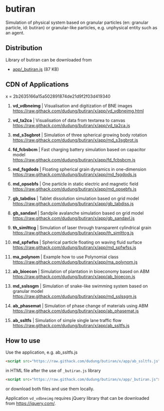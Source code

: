 # butiran
Simulation of physical system based on granular particles (en: granular particle, id: butiran) or granular-like particles, e.g. unphysical entity such as an agent.


## Distribution

Library of butiran can be downloaded from

* [app/_butiran.js](https://github.com/dudung/butiran/blob/master/app/_butiran.js) (87 KB)


## CDN of Applications

x = 2b2635166a15a502891874de21d9f2f03d419340

1. **vd_vdbneimg** | Visualisation and digitization of BNE images \
https://raw.githack.com/dudung/butiran/x/app/vd_vdbneimg.html

2. **vd_ta2ca** | Visualisation of data from textarea to canvas \
https://raw.githack.com/dudung/butiran/x/app/vd_ta2ca.js

3. **md_s3sgbrot** | Simulation of three spherical growing body rotation \
https://raw.githack.com/dudung/butiran/x/app/md_s3sgbrot.js

4. **fd_fcbsbcm** | Fast charging battery simulation based on capacitor model \
https://raw.githack.com/dudung/butiran/x/app/fd_fcbsbcm.js

5. **md_fsgdods** | Floating spherical grain dynamics in one-dimension \
https://raw.githack.com/dudung/butiran/x/app/md_fsgdods.js

6. **md_opsebfs** | One particle in static electric and magnetic field \
https://raw.githack.com/dudung/butiran/x/app/md_opsebfs.js

7. **gb_tabdiss** | Tablet dissolution simulation based on grid model \
https://raw.githack.com/dudung/butiran/x/app/gb_tabdiss.js

8. **gb_sandavl** | Sandpile avalanche simulation based on grid model \
https://raw.githack.com/dudung/butiran/x/app/gb_sandavl.js

9. **th_simlttcg** | Simulation of laser through transparent cylindrical grain \
https://raw.githack.com/dudung/butiran/x/app/th_simlttcg.js

10. **md_spfwfss** | Spherical particle floating on waving fluid surface \
https://raw.githack.com/dudung/butiran/x/app/md_spfwfss.js

11. **ma_polynom** | Example how to use Polynomial class \
https://raw.githack.com/dudung/butiran/x/app/ma_polynom.js

12. **ab_bioecon** | Simulation of plantation in bioeconomy based on ABM \
https://raw.githack.com/dudung/butiran/x/app/ab_bioecon.js

13. **md_sslssgm** | Simulation of snake-like swimming system
	based on granular model \
https://raw.githack.com/dudung/butiran/x/app/md_sslssgm.js

14. **ab_phasemat** | Simulation of phase change of materials using ABM \
https://raw.githack.com/dudung/butiran/x/app/ab_phasemat.js

15. **ab_ssltfs** | Simulation of simple single lane traffic flow \
https://raw.githack.com/dudung/butiran/x/app/ab_ssltfs.js


## How to use

Use the application, e.g. ab_ssltfs.js

```html
<script src="https://raw.githack.com/dudung/butiran/x/app/ab_ssltfs.js"></script>
```

in HTML file after the use of `_butiran.js` library

```html
<script src="https://raw.githack.com/dudung/butiran/x/app/_butiran.js"></script>
```

or download both files and use them locally.

Application `vd_vdbneimg` requires jQuery library that can be downloaded from https://jquery.com/.
